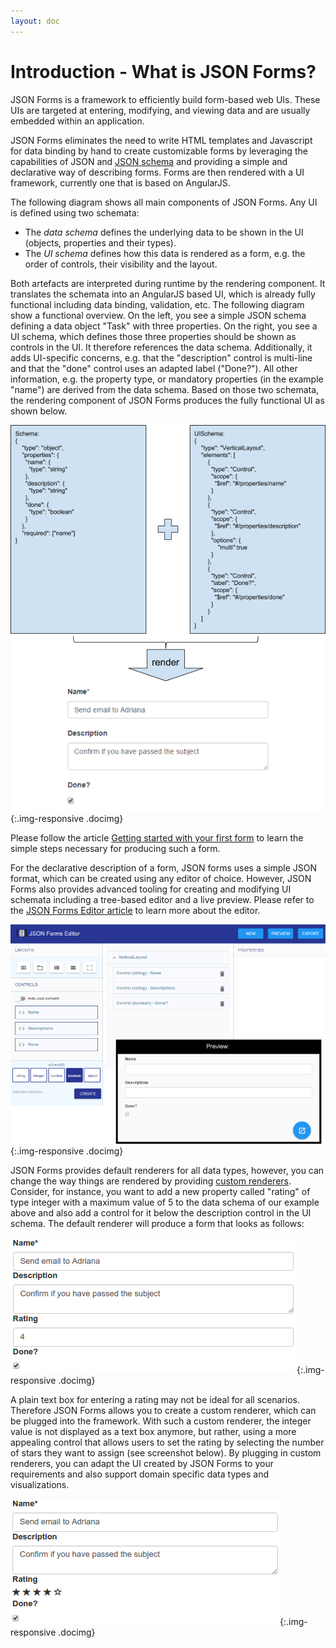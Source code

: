 ```yaml
---
layout: doc
---
```

Introduction - What is JSON Forms?
==================================

JSON Forms is a framework to efficiently build form-based web UIs. These UIs are targeted at entering, modifying, and viewing data and are usually embedded within an application.

JSON Forms eliminates the need to write HTML templates and Javascript for data binding by hand to create customizable forms by leveraging the capabilities of JSON and [JSON schema](http://json-schema.org) and providing a simple and declarative way of describing forms. Forms are then rendered with a UI framework, currently one that is based on AngularJS.

The following diagram shows all main components of JSON Forms. Any UI is defined using two schemata:

* The *data schema* defines the underlying data to be shown in the UI (objects, properties and their types).
* The *UI schema* defines how this data is rendered as a form, e.g. the order of controls, their visibility and the layout.

Both artefacts are interpreted during runtime by the rendering component. It translates the schemata into an AngularJS based UI, which is already fully functional including data binding, validation, etc. The following diagram show a functional overview. On the left, you see a simple JSON schema defining a data object "Task" with three properties. On the right, you see a UI schema, which defines those three properties should be shown as controls in the UI. It therefore references the data schema. Additionally, it adds UI-specific concerns, e.g. that the "description" control is multi-line and that the "done" control uses an adapted label ("Done?"). All other information, e.g. the property type, or mandatory properties (in the example "name") are derived from the data schema.
Based on those two schemata, the rendering component of JSON Forms produces the fully functional UI as shown below.

![JSON Forms Overview](images/docs/introduction.overview.png){:.img-responsive .docimg}

Please follow the article [Getting started with your first form](#/docs/firstform) to learn the simple steps necessary for producing such a form.

For the declarative description of a form, JSON forms uses a simple JSON format, which can be created using any editor of choice. However, JSON Forms also provides advanced tooling for creating and modifying UI schemata including a tree-based editor and a live preview. Please refer to the [JSON Forms Editor article](#/docs/jsonformseditor) to learn more about the editor.

![JSON Forms Editor](images/docs/introduction.jsonformseditor.png){:.img-responsive .docimg}

JSON Forms provides default renderers for all data types, however, you can change the way things are rendered by providing [custom renderers](#/docs/customrenderer). Consider, for instance, you want to add a new property called "rating" of type integer with a maximum value of 5 to the data schema of our example above and also add a control for it below the description control in the UI schema. The default renderer will produce a form that looks as follows:

![JSON Forms with Default Renderer](images/docs/introduction.jsonforms.png){:.img-responsive .docimg}

A plain text box for entering a rating may not be ideal for all scenarios. Therefore JSON Forms allows you to create a custom renderer, which can be plugged into the framework. With such a custom renderer, the integer value is not displayed as a text box anymore, but rather, using a more appealing control that allows users to set the rating by selecting the number of stars they want to assign (see screenshot below). By plugging in custom renderers, you can adapt the UI created by JSON Forms to your requirements and also support domain specific data types and visualizations.

![JSON Forms with Custom Renderer](images/docs/introduction.jsonformscustom.png){:.img-responsive .docimg}
